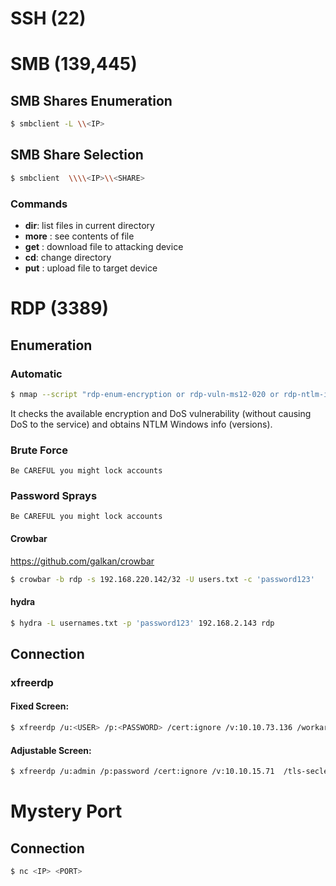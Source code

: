 # SSH (22)

# SMB (139,445)
## SMB Shares Enumeration
```bash
$ smbclient -L \\<IP>
```
## SMB Share Selection
```bash
$ smbclient  \\\\<IP>\\<SHARE>
```
### Commands
- **dir**: list files in current directory
- **more** <FILE>: see contents of file
- **get** <FILE>: download file to attacking device
- **cd**: change directory
- **put** <FILE>: upload file to target device
 
# RDP (3389)
## Enumeration
### Automatic
```bash
$ nmap --script "rdp-enum-encryption or rdp-vuln-ms12-020 or rdp-ntlm-info" -p 3389 -T4 <IP>
```
It checks the available encryption and DoS vulnerability (without causing DoS to the service) and obtains NTLM Windows info (versions).
### Brute Force
	Be CAREFUL you might lock accounts 
### Password Sprays
	Be CAREFUL you might lock accounts 
#### Crowbar
https://github.com/galkan/crowbar
```bash
$ crowbar -b rdp -s 192.168.220.142/32 -U users.txt -c 'password123'
```
#### hydra
```bash
$ hydra -L usernames.txt -p 'password123' 192.168.2.143 rdp
```
	
## Connection
### xfreerdp
#### Fixed Screen:
```bash
$ xfreerdp /u:<USER> /p:<PASSWORD> /cert:ignore /v:10.10.73.136 /workarea /tls-seclevel:0
```
#### Adjustable Screen:
```bash
$ xfreerdp /u:admin /p:password /cert:ignore /v:10.10.15.71  /tls-seclevel:0 /smart-sizing
```



# Mystery Port
## Connection
```bash
$ nc <IP> <PORT>
```

